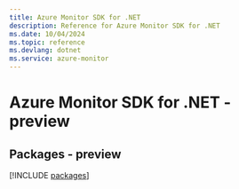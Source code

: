 ```yaml
---
title: Azure Monitor SDK for .NET
description: Reference for Azure Monitor SDK for .NET
ms.date: 10/04/2024
ms.topic: reference
ms.devlang: dotnet
ms.service: azure-monitor
---
```

# Azure Monitor SDK for .NET - preview
## Packages - preview
[!INCLUDE [packages](monitor-index.md)]